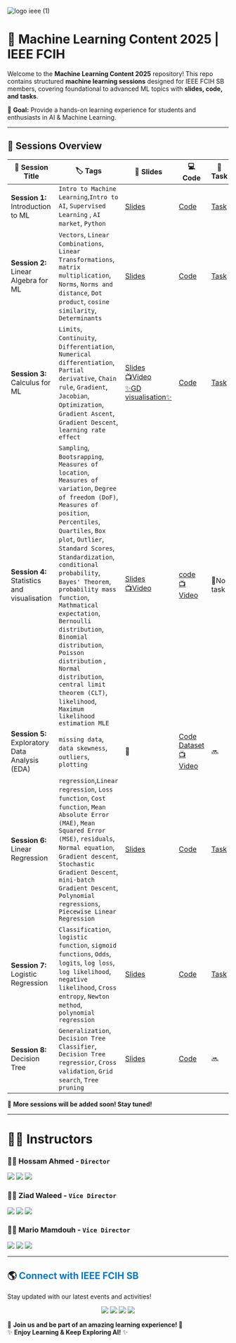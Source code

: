 ![logo ieee (1)](https://github.com/user-attachments/assets/0db4717d-fe13-4add-aeff-d8ab96f267b7)

# 🚀 Machine Learning Content 2025 | IEEE FCIH  

Welcome to the **Machine Learning Content 2025** repository! This repo contains structured **machine learning sessions** designed for IEEE FCIH SB members, covering foundational to advanced ML topics with **slides, code, and tasks**.  

📌 **Goal:** Provide a hands-on learning experience for students and enthusiasts in AI & Machine Learning.  

---

## 📅 Sessions Overview  

| 📌 Session Title | 🏷️ Tags | 📜 Slides | 💻 Code | 🎯 Task |
|-----------------|---------|----------|--------|--------|
| **Session 1:** Introduction to ML | `Intro to Machine Learning`,`Intro to AI`, `Supervised Learning` , `AI market`, `Python` | [Slides](https://github.com/IEEE-FCIH-SB/Machine-Learning-Content-2025/tree/main/session_1_Intro_to_AI_and_Python/presentation) | [Code](https://github.com/IEEE-FCIH-SB/Machine-Learning-Content-2025/tree/main/session_1_Intro_to_AI_and_Python/code) | [Task](https://github.com/IEEE-FCIH-SB/Machine-Learning-Content-2025/tree/main/session_1_Intro_to_AI_and_Python/task) |
| **Session 2:** Linear Algebra for ML | `Vectors`, `Linear Combinations`, `Linear Transformations`, `matrix multiplication`, `Norms`, `Norms and distance`, `Dot product`, `cosine similarity`, `Determinants` | [Slides](https://github.com/IEEE-FCIH-SB/Machine-Learning-Content-2025/tree/main/session_2_Linear_Algebra_for_ML/presentation)|  [Code](https://github.com/IEEE-FCIH-SB/Machine-Learning-Content-2025/tree/main/session_2_Linear_Algebra_for_ML/code) | [Task](https://github.com/IEEE-FCIH-SB/Machine-Learning-Content-2025/tree/main/session_2_Linear_Algebra_for_ML/task) |
| **Session 3:** Calculus for ML | `Limits`, `Continuity`, `Differentiation`, `Numerical differentiation`, `Partial derivative`, `Chain rule`, `Gradient`, `Jacobian`, `Optimization`, `Gradient Ascent`, `Gradient Descent`, `learning rate effect` |  [Slides ](https://github.com/IEEE-FCIH-SB/Machine-Learning-Content-2025/tree/main/session_3_Calculus_for_ML/presentation) <br> [📺Video](https://youtu.be/SkWztJmVWPk?si=sdNUSjHGsWoPb0E6) <br> [✨GD visualisation✨](https://hossamahmedsalah.github.io/Gradient-Descent-Visualiser/) | [Code](https://github.com/IEEE-FCIH-SB/Machine-Learning-Content-2025/tree/main/session_3_Calculus_for_ML/code) | [Task](https://github.com/IEEE-FCIH-SB/Machine-Learning-Content-2025/tree/main/session_3_Calculus_for_ML/task) |
| **Session 4:** Statistics and visualisation |  `Sampling`,  `Bootsrapping`, `Measures of location`, `Measures of variation`,  `Degree of freedom (DoF)`, `Measures of position`, `Percentiles`, `Quartiles`, `Box plot`, `Outlier`, `Standard Scores`, `Standardization`, `conditional probability`, `Bayes' Theorem`, `probability mass function`, `Mathmatical expectation`, `Bernoulli distribution`, `Binomial distribution`, `Poisson distribution` , `Normal distribution`,  `central limit theorem (CLT)`, `likelihood`, `Maximum likelihood estimation MLE` | [Slides](https://github.com/IEEE-FCIH-SB/Machine-Learning-Content-2025/tree/main/session_4_statistics_and_visualisations/presentation) <br> [📺Video](https://youtu.be/CfqIUpsYWXw) | [code](https://github.com/IEEE-FCIH-SB/Machine-Learning-Content-2025/tree/main/session_4_statistics_and_visualisations/code) <br> [📺Video](https://youtu.be/qGvcyHl5sIU?si=iMMKCXgvkfk4uQv2)| 🚫No task |
| **Session 5:** Exploratory Data Analysis (EDA)| `missing data`, `data skewness`, `outliers`, `plotting`| 🚫 | [Code](https://github.com/IEEE-FCIH-SB/Machine-Learning-Content-2025/blob/main/session_5_Exploratory_Data_Analysis%20(EDA)/code/EDA.ipynb) <br> [Dataset](https://www.kaggle.com/competitions/house-prices-advanced-regression-techniques/data) <br> [📺Video](https://youtu.be/MTRuSX907bs) | 🔜 |
| **Session 6:** Linear Regression| `regression`,`Linear regression`, `Loss function`, `Cost function`, `Mean Absolute Error (MAE)`, `Mean Squared Error (MSE)`, `residuals`, `Normal equation`, `Gradient descent`, `Stochastic Gradient Descent`, `mini-batch Gradient Descent`, `Polynomial regressions`, `Piecewise Linear Regression`| [Slides](https://github.com/IEEE-FCIH-SB/Machine-Learning-Content-2025/blob/main/Session%206_Linear_Regression/presentation/Linear%20Regression_IEEE.pdf) |[Code](https://github.com/IEEE-FCIH-SB/Machine-Learning-Content-2025/blob/main/Session%206_Linear_Regression/code/LinearRegression.ipynb)  | [Task](https://github.com/IEEE-FCIH-SB/Machine-Learning-Content-2025/tree/6e065c0fd608a9c5bda8890e5a29d1348a840871/Session%206_Linear_Regression/Task) |
| **Session 7:** Logistic Regression| `Classification`, `logistic function`, `sigmoid functions`, `Odds`, `logits`, `log loss`, `log likelihood`, `negative likelihood`, `Cross entropy`, `Newton method`, `polynomial regression` | [Slides](https://github.com/IEEE-FCIH-SB/Machine-Learning-Content-2025/blob/main/session_7_Logistic_regression/presentation/Logistic%20Regression%20(IEEE)%20.pdf) | [Code](https://github.com/IEEE-FCIH-SB/Machine-Learning-Content-2025/blob/main/session_7_Logistic_regression/code/LogisticRegression.ipynb) | [Task](https://github.com/IEEE-FCIH-SB/Machine-Learning-Content-2025/tree/ec85b8bcd78da14e376712e83bc7f1a62190c1fc/session_7_Logistic_regression/Task) |
| **Session 8:** Decision Tree| `Generalization`, `Decision Tree Classifier`, `Decision Tree regressior`, `Cross validation`, `Grid search`, `Tree pruning` |[Slides](https://github.com/IEEE-FCIH-SB/Machine-Learning-Content-2025/blob/main/session_8_Decision_tree/presentation/Decision%20Tree%20(IEEE).pdf)| [Code](session_8_Decision_tree/code/decision-tree.ipynb) |🔜 |

🔹 **More sessions will be added soon! Stay tuned!**  

---


# 👨‍💻 Instructors  

### 👨‍💻 Hossam Ahmed - `Director`
<p>
  <a href="https://www.linkedin.com/in/hossamahmedsalah/"><img src="https://img.shields.io/badge/LinkedIn-%230077B5.svg?style=for-the-badge&logo=linkedin&logoColor=white"></a>
  <a href="https://www.kaggle.com/hossamahmedsalah/"><img src="https://img.shields.io/badge/Kaggle-%230098D6.svg?style=for-the-badge&logo=kaggle&logoColor=white"></a>
  <a href="https://github.com/hossamAhmedSalah/"><img src="https://img.shields.io/badge/GitHub-%23181717.svg?style=for-the-badge&logo=github&logoColor=white"></a>
</p>



### 👨‍💻 Ziad Waleed - `Vice Director`
<p>
  <a href="https://www.linkedin.com/in/ziadwaleed/"><img src="https://img.shields.io/badge/LinkedIn-%230077B5.svg?style=for-the-badge&logo=linkedin&logoColor=white"></a>
  <a href="https://www.kaggle.com/zzziadwaleed/"><img src="https://img.shields.io/badge/Kaggle-%230098D6.svg?style=for-the-badge&logo=kaggle&logoColor=white"></a>
  <a href="https://github.com/ZiadWaleed2003/"><img src="https://img.shields.io/badge/GitHub-%23181717.svg?style=for-the-badge&logo=github&logoColor=white"></a>
</p>


### 👨‍💻 Mario Mamdouh - `Vice Director`
<p>
  <a href="https://www.linkedin.com/in/mariomamdouh/"><img src="https://img.shields.io/badge/LinkedIn-%230077B5.svg?style=for-the-badge&logo=linkedin&logoColor=white"></a>
  <a href="https://www.kaggle.com/mariomamdouh23/"><img src="https://img.shields.io/badge/Kaggle-%230098D6.svg?style=for-the-badge&logo=kaggle&logoColor=white"></a>
  <a href="https://github.com/mariomngig/"><img src="https://img.shields.io/badge/GitHub-%23181717.svg?style=for-the-badge&logo=github&logoColor=white"></a>
</p>

---

## 🌎 <span style="color:#007acc;">Connect with IEEE FCIH SB</span>

Stay updated with our latest events and activities!  

<p align="center">
  <a href="https://www.facebook.com/IEEE.FCIH"><img src="https://img.shields.io/badge/Facebook-%231877F2.svg?style=for-the-badge&logo=facebook&logoColor=white"></a>
  <a href="https://www.instagram.com/ieeefcih.sb/"><img src="https://img.shields.io/badge/Instagram-%23E4405F.svg?style=for-the-badge&logo=instagram&logoColor=white"></a>
  <a href="https://www.linkedin.com/company/ieee-fcih-sb"><img src="https://img.shields.io/badge/LinkedIn-%230077B5.svg?style=for-the-badge&logo=linkedin&logoColor=white"></a>
  <a href="https://www.youtube.com/@ieee.fcihsb"><img src="https://img.shields.io/badge/YouTube-%23FF0000.svg?style=for-the-badge&logo=youtube&logoColor=white"></a>
</p>

📌 **Join us and be part of an amazing learning experience! 🚀**  
✨ **Enjoy Learning & Keep Exploring AI!** ✨
